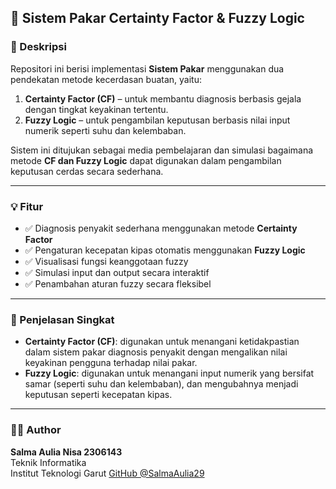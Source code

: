 ## 📘 Sistem Pakar Certainty Factor & Fuzzy Logic

### 📌 Deskripsi
Repositori ini berisi implementasi **Sistem Pakar** menggunakan dua pendekatan metode kecerdasan buatan, yaitu:

1. **Certainty Factor (CF)** – untuk membantu diagnosis berbasis gejala dengan tingkat keyakinan tertentu.
2. **Fuzzy Logic** – untuk pengambilan keputusan berbasis nilai input numerik seperti suhu dan kelembaban.

Sistem ini ditujukan sebagai media pembelajaran dan simulasi bagaimana metode **CF dan Fuzzy Logic** dapat digunakan dalam pengambilan keputusan cerdas secara sederhana.

---

### 💡 Fitur
- ✅ Diagnosis penyakit sederhana menggunakan metode **Certainty Factor**
- ✅ Pengaturan kecepatan kipas otomatis menggunakan **Fuzzy Logic**
- ✅ Visualisasi fungsi keanggotaan fuzzy
- ✅ Simulasi input dan output secara interaktif
- ✅ Penambahan aturan fuzzy secara fleksibel

---

### 🧠 Penjelasan Singkat

- **Certainty Factor (CF)**: digunakan untuk menangani ketidakpastian dalam sistem pakar diagnosis penyakit dengan mengalikan nilai keyakinan pengguna terhadap nilai pakar.
- **Fuzzy Logic**: digunakan untuk menangani input numerik yang bersifat samar (seperti suhu dan kelembaban), dan mengubahnya menjadi keputusan seperti kecepatan kipas.

---

### 👩‍💻 Author
**Salma Aulia Nisa 2306143**  
Teknik Informatika  
Institut Teknologi Garut
[GitHub @SalmaAulia29](https://github.com/SalmaAulia29)
